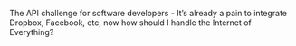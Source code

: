 
The API challenge for software developers - It’s already a pain to integrate Dropbox, Facebook, etc, now how should I handle the Internet of Everything?

